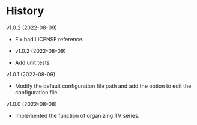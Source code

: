 # History

v1.0.2 (2022-08-09)

- Fix bad LICENSE reference.

- v1.0.2 (2022-08-09)

- Add unit tests.

v1.0.1 (2022-08-09)

- Modify the default configuration file path and add the option to edit the configuration file.

v1.0.0 (2022-08-08)

- Implemented the function of organizing TV series.
